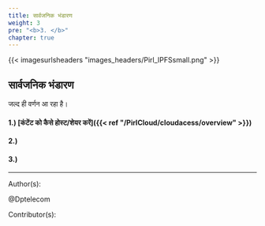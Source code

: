```yaml
---
title: सार्वजनिक भंडारण
weight: 3
pre: "<b>3. </b>"
chapter: true
---
```


{{< imagesurlsheaders "images_headers/Pirl_IPFSsmall.png" >}}

## सार्वजनिक भंडारण

जल्द ही वर्णन आ रहा है।

#### 1.) [कंटेंट को कैसे होस्ट/शेयर करें]({{< ref "/PirlCloud/cloudacess/overview" >}})

#### 2.)

#### 3.)

---
Author(s):

@Dptelecom

Contributor(s):
